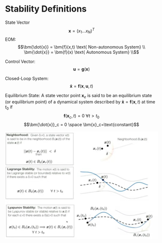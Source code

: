 # Stability Definitions

State Vector $$\bm{x} = (x_1\dots x_N)^T$$
EOM:
$$\bm{\dot{x}} = \bm{f}(x,t) \text{ Non-autonomous System} \\
\bm{\dot{x}} = \bm{f}(x) \text{ Autonomous System} \\$$

Control Vector:
$$\bm{u} = \bm{g}(\bm{x})$$

Closed-Loop System:
$$\bm{\dot{x}}=\bm{f}(\bm{x},\bm{u},t)$$

Equilibrium State: A state vector point $\bm{x}_e$ is said
to be an equilibrium state (or equilibrium point) of
a dynamical system described by
$\bm{\dot{x}} = \bm{f}(\bm{x},t)$ at time $t_0$ if $$\bm{f}(\bm{x}_c,t)=0 \ \forall t>t_0$$
$$\bm{\dot{x}}_c = 0 \space \bm{x}_c=\text{constant}$$

![neighborhood and stabilities](./neighborhood%20and%20stabilities.jpg)